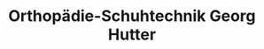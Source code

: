---
title: "Orthopädie-Schuhtechnik Georg Hutter"
url: /murnau-am-staffelsee/orthopaedie-schuhtechnik-georg-hutter/
shop: Schuhe
---